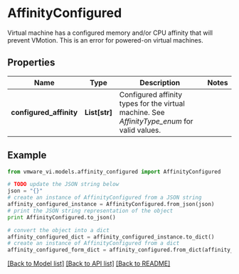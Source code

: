 # AffinityConfigured

Virtual machine has a configured memory and/or CPU affinity that will prevent VMotion.  This is an error for powered-on virtual machines. 

## Properties
Name | Type | Description | Notes
------------ | ------------- | ------------- | -------------
**configured_affinity** | **List[str]** | Configured affinity types for the virtual machine.  See *AffinityType_enum* for valid values.  | 

## Example

```python
from vmware_vi.models.affinity_configured import AffinityConfigured

# TODO update the JSON string below
json = "{}"
# create an instance of AffinityConfigured from a JSON string
affinity_configured_instance = AffinityConfigured.from_json(json)
# print the JSON string representation of the object
print AffinityConfigured.to_json()

# convert the object into a dict
affinity_configured_dict = affinity_configured_instance.to_dict()
# create an instance of AffinityConfigured from a dict
affinity_configured_form_dict = affinity_configured.from_dict(affinity_configured_dict)
```
[[Back to Model list]](../README.md#documentation-for-models) [[Back to API list]](../README.md#documentation-for-api-endpoints) [[Back to README]](../README.md)


